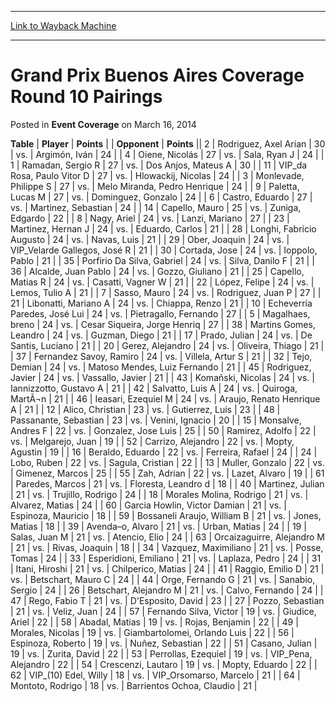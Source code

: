 
---
[Link to Wayback Machine](https://web.archive.org/web/20220705190453/https://magic.wizards.com/en/articles/archive/event-coverage/grand-prix-buenos-aires-coverage-round-10-pairings-2014-03-16)

[_metadata_:description]:- "TablePlayerPoints OpponentPoints 2Rodriguez, Axel Arian 30vs.Argimón, Iván 24 4Oiene, Nicolás 27vs.Sala, Ryan J 24 1Ramadan, Sergio R 27vs.Dos Anjos, Mateus A 30 11VIP_da Rosa, Paulo Vitor D 27vs.Hlowackij, Nicolas 24 3Monlevade, Philippe S 27vs.Melo Miranda, Pedro Henrique 24 9Paletta, Lucas M 27vs.Dominguez, Gonzalo 24 6Castro, Eduardo 27vs.Martinez, Sebastian 24 14Capello,"
[_metadata_:generator]:- "Drupal 7 (http://drupal.org)"
[_metadata_:node]:- "441621"
[_metadata_:publish_date]:- "2014-03-16"
[_metadata_:source]:- "div-main-content"
[_metadata_:title]:- "Grand Prix Buenos Aires Coverage Round 10 Pairings"
[_metadata_:wayback_capture_timestamp]:- "2022-07-05 19:04:53"
[_metadata_:wayback_raw_url]:- "https://web.archive.org/web/20220705190453id_/https://magic.wizards.com/en/articles/archive/event-coverage/grand-prix-buenos-aires-coverage-round-10-pairings-2014-03-16"
[_metadata_:wayback_url]:- "https://magic.wizards.com/en/articles/archive/event-coverage/grand-prix-buenos-aires-coverage-round-10-pairings-2014-03-16"
---


Grand Prix Buenos Aires Coverage Round 10 Pairings
==================================================



 Posted in **Event Coverage**
 on March 16, 2014 












 **Table** | **Player** | **Points** |  | **Opponent** | **Points** ||  2 | Rodriguez, Axel Arian |  30 | vs. | Argimón, Iván |  24 |
|  4 | Oiene, Nicolás |  27 | vs. | Sala, Ryan J |  24 |
|  1 | Ramadan, Sergio R |  27 | vs. | Dos Anjos, Mateus A |  30 |
|  11 | VIP\_da Rosa, Paulo Vitor D |  27 | vs. | Hlowackij, Nicolas |  24 |
|  3 | Monlevade, Philippe S |  27 | vs. | Melo Miranda, Pedro Henrique |  24 |
|  9 | Paletta, Lucas M |  27 | vs. | Dominguez, Gonzalo |  24 |
|  6 | Castro, Eduardo |  27 | vs. | Martinez, Sebastian |  24 |
|  14 | Capello, Mauro |  25 | vs. | Zuniga, Edgardo |  22 |
|  8 | Nagy, Ariel |  24 | vs. | Lanzi, Mariano |  27 |
|  23 | Martinez, Hernan J |  24 | vs. | Eduardo, Carlos |  21 |
|  28 | Longhi, Fabricio Augusto |  24 | vs. | Navas, Luis |  21 |
|  29 | Ober, Joaquin |  24 | vs. | VIP\_Velarde Gallegos, José R |  21 |
|  30 | Cortada, Jose |  24 | vs. | Ioppolo, Pablo |  21 |
|  35 | Porfirio Da Silva, Gabriel |  24 | vs. | Silva, Danilo F |  21 |
|  36 | Alcalde, Juan Pablo |  24 | vs. | Gozzo, Giuliano |  21 |
|  25 | Capello, Matias R |  24 | vs. | Casatti, Vagner W |  21 |
|  22 | López, Felipe |  24 | vs. | Lemos, Tulio A |  21 |
|  7 | Sasso, Mauro |  24 | vs. | Rodriguez, Juan P |  27 |
|  21 | Libonatti, Mariano A |  24 | vs. | Chiappa, Renzo |  21 |
|  10 | Echeverría Paredes, José Lui |  24 | vs. | Pietragallo, Fernando |  27 |
|  5 | Magalhaes, breno |  24 | vs. | Cesar Siqueira, Jorge Henriq |  27 |
|  38 | Martins Gomes, Leandro |  24 | vs. | Guzman, Diego |  21 |
|  17 | Prado, Julian |  24 | vs. | De Santis, Luciano |  21 |
|  20 | Gerez, Alejandro |  24 | vs. | Oliveira, Thiago |  21 |
|  37 | Fernandez Savoy, Ramiro |  24 | vs. | Villela, Artur S |  21 |
|  32 | Tejo, Demian |  24 | vs. | Matoso Mendes, Luiz Fernando |  21 |
|  45 | Rodriguez, Javier |  24 | vs. | Vassallo, Javier |  21 |
|  43 | Komañski, Nicolas |  24 | vs. | Iannizzotto, Gustavo A |  21 |
|  42 | Salvatto, Luis A |  24 | vs. | Quiroga, MartÃ¬n |  21 |
|  46 | Ieasari, Ezequiel M |  24 | vs. | Araujo, Renato Henrique A |  21 |
|  12 | Alico, Christian |  23 | vs. | Gutierrez, Luis |  23 |
|  48 | Passanante, Sebastian |  23 | vs. | Venini, Ignacio |  20 |
|  15 | Monsalve, Andres F |  22 | vs. | Gonzalez, Jose Luis |  25 |
|  50 | Ramirez, Adolfo |  22 | vs. | Melgarejo, Juan |  19 |
|  52 | Carrizo, Alejandro |  22 | vs. | Mopty, Agustin |  19 |
|  16 | Beraldo, Eduardo |  22 | vs. | Ferreira, Rafael |  24 |
|  24 | Lobo, Ruben |  22 | vs. | Sagula, Cristian |  22 |
|  13 | Muller, Gonzalo |  22 | vs. | Gimenez, Marcos |  25 |
|  55 | Zah, Adrian |  22 | vs. | Lazet, Alvaro |  19 |
|  61 | Paredes, Marcos |  21 | vs. | Floresta, Leandro d |  18 |
|  40 | Martinez, Julian |  21 | vs. | Trujillo, Rodrigo |  24 |
|  18 | Morales Molina, Rodrigo |  21 | vs. | Alvarez, Matias |  24 |
|  60 | Garcia Howlin, Victor Damian |  21 | vs. | Espinoza, Mauricio |  18 |
|  59 | Bossaneli Araujo, William B |  21 | vs. | Jones, Matias |  18 |
|  39 | Avenda–o, Alvaro |  21 | vs. | Urban, Matias |  24 |
|  19 | Salas, Juan M |  21 | vs. | Atencio, Elio |  24 |
|  63 | Orcaizaguirre, Alejandro M |  21 | vs. | Rivas, Joaquin |  18 |
|  34 | Vazquez, Maximiliano |  21 | vs. | Posse, Tomas |  24 |
|  33 | Esperidioni, Emiliano |  21 | vs. | Laplaza, Pedro |  24 |
|  31 | Itani, Hiroshi |  21 | vs. | Chilperico, Matias |  24 |
|  41 | Raggio, Emilio D |  21 | vs. | Betschart, Mauro C |  24 |
|  44 | Orge, Fernando G |  21 | vs. | Sanabio, Sergio |  24 |
|  26 | Betschart, Alejandro M |  21 | vs. | Calvo, Fernando |  24 |
|  47 | Rego, Fabio T |  21 | vs. | D'Esposito, David |  23 |
|  27 | Pozzo, Sebastian |  21 | vs. | Veliz, Juan |  24 |
|  57 | Fernando Silva, Victor |  19 | vs. | Giudice, Ariel |  22 |
|  58 | Abadal, Matias |  19 | vs. | Rojas, Benjamin |  22 |
|  49 | Morales, Nicolas |  19 | vs. | Giambartolomei, Orlando Luis |  22 |
|  56 | Espinoza, Roberto |  19 | vs. | Nuñez, Sebastian |  22 |
|  51 | Casano, Julian |  19 | vs. | Zurita, David |  22 |
|  53 | Perrollas, Ezequiel |  19 | vs. | VIP\_Pena, Alejandro |  22 |
|  54 | Crescenzi, Lautaro |  19 | vs. | Mopty, Eduardo |  22 |
|  62 | VIP\_(10) Edel, Willy |  18 | vs. | VIP\_Orsomarso, Marcelo |  21 |
|  64 | Montoto, Rodrigo |  18 | vs. | Barrientos Ochoa, Claudio |  21 |







